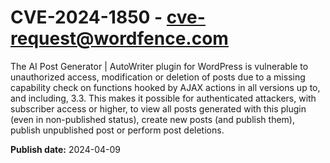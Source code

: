 # CVE-2024-1850 - cve-request@wordfence.com

The AI Post Generator | AutoWriter plugin for WordPress is vulnerable to unauthorized access, modification or deletion of posts due to a missing capability check on functions hooked by AJAX actions in all versions up to, and including, 3.3. This makes it possible for authenticated attackers, with subscriber access or higher, to view all posts generated with this plugin (even in non-published status), create new posts (and publish them), publish unpublished post or perform post deletions.

**Publish date:** 2024-04-09
